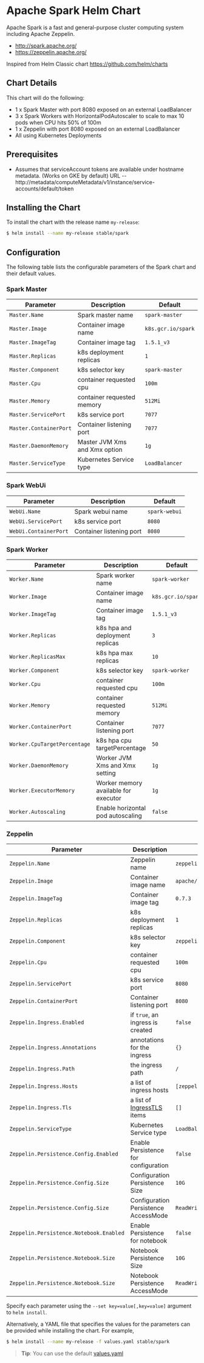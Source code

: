 # Apache Spark Helm Chart

Apache Spark is a fast and general-purpose cluster computing system including Apache Zeppelin.

* http://spark.apache.org/
* https://zeppelin.apache.org/

Inspired from Helm Classic chart https://github.com/helm/charts

## Chart Details
This chart will do the following:

* 1 x Spark Master with port 8080 exposed on an external LoadBalancer
* 3 x Spark Workers with HorizontalPodAutoscaler to scale to max 10 pods when CPU hits 50% of 100m
* 1 x Zeppelin with port 8080 exposed on an external LoadBalancer
* All using Kubernetes Deployments

## Prerequisites

* Assumes that serviceAccount tokens are available under hostname metadata. (Works on GKE by default) URL -- http://metadata/computeMetadata/v1/instance/service-accounts/default/token

## Installing the Chart

To install the chart with the release name `my-release`:

```bash
$ helm install --name my-release stable/spark
```

## Configuration

The following table lists the configurable parameters of the Spark chart and their default values.

### Spark Master

| Parameter               | Description                        | Default                                                    |
| ----------------------- | ---------------------------------- | ---------------------------------------------------------- |
| `Master.Name`           | Spark master name                  | `spark-master`                                             |
| `Master.Image`          | Container image name               | `k8s.gcr.io/spark`                                         |
| `Master.ImageTag`       | Container image tag                | `1.5.1_v3`                                                 |
| `Master.Replicas`       | k8s deployment replicas            | `1`                                                        |
| `Master.Component`      | k8s selector key                   | `spark-master`                                             |
| `Master.Cpu`            | container requested cpu            | `100m`                                                     |
| `Master.Memory`         | container requested memory         | `512Mi`                                                    |
| `Master.ServicePort`    | k8s service port                   | `7077`                                                     |
| `Master.ContainerPort`  | Container listening port           | `7077`                                                     |
| `Master.DaemonMemory`   | Master JVM Xms and Xmx option      | `1g`                                                       |
| `Master.ServiceType `   | Kubernetes Service type            | `LoadBalancer`                                             |

### Spark WebUi

|       Parameter       |           Description            |                         Default                          |
|-----------------------|----------------------------------|----------------------------------------------------------|
| `WebUi.Name`          | Spark webui name                 | `spark-webui`                                            |
| `WebUi.ServicePort`   | k8s service port                 | `8080`                                                   |
| `WebUi.ContainerPort` | Container listening port         | `8080`                                                   |

### Spark Worker

| Parameter                    | Description                          | Default                                                    |
| -----------------------      | ------------------------------------ | ---------------------------------------------------------- |
| `Worker.Name`                | Spark worker name                    | `spark-worker`                                             |
| `Worker.Image`               | Container image name                 | `k8s.gcr.io/spark`                                         |
| `Worker.ImageTag`            | Container image tag                  | `1.5.1_v3`                                                 |
| `Worker.Replicas`            | k8s hpa and deployment replicas      | `3`                                                        |
| `Worker.ReplicasMax`         | k8s hpa max replicas                 | `10`                                                       |
| `Worker.Component`           | k8s selector key                     | `spark-worker`                                             |
| `Worker.Cpu`                 | container requested cpu              | `100m`                                                     |
| `Worker.Memory`              | container requested memory           | `512Mi`                                                    |
| `Worker.ContainerPort`       | Container listening port             | `7077`                                                     |
| `Worker.CpuTargetPercentage` | k8s hpa cpu targetPercentage         | `50`                                                       |
| `Worker.DaemonMemory`        | Worker JVM Xms and Xmx setting       | `1g`                                                       |
| `Worker.ExecutorMemory`      | Worker memory available for executor | `1g`                                                       |
| `Worker.Autoscaling`         | Enable horizontal pod autoscaling    | `false`                                                    |


### Zeppelin

|       Parameter                          |           Description                |                         Default            |
|------------------------------------------|--------------------------------------|--------------------------------------------|
| `Zeppelin.Name`                          | Zeppelin name                        | `zeppelin-controller`                      |
| `Zeppelin.Image`                         | Container image name                 | `apache/zeppelin`                          |
| `Zeppelin.ImageTag`                      | Container image tag                  | `0.7.3`                                    |
| `Zeppelin.Replicas`                      | k8s deployment replicas              | `1`                                        |
| `Zeppelin.Component`                     | k8s selector key                     | `zeppelin`                                 |
| `Zeppelin.Cpu`                           | container requested cpu              | `100m`                                     |
| `Zeppelin.ServicePort`                   | k8s service port                     | `8080`                                     |
| `Zeppelin.ContainerPort`                 | Container listening port             | `8080`                                     |
| `Zeppelin.Ingress.Enabled`               | if `true`, an ingress is created     | `false`                                    |
| `Zeppelin.Ingress.Annotations`           | annotations for the ingress          | `{}`                                       |
| `Zeppelin.Ingress.Path`                  | the ingress path                     | `/`                                        |
| `Zeppelin.Ingress.Hosts`                 | a list of ingress hosts              | `[zeppelin.example.com]`                   |
| `Zeppelin.Ingress.Tls`                   | a list of [IngressTLS](https://v1-8.docs.kubernetes.io/docs/api-reference/v1.8/#ingresstls-v1beta1-extensions) items | `[]`
| `Zeppelin.ServiceType `                  | Kubernetes Service type              | `LoadBalancer`                             |
| `Zeppelin.Persistence.Config.Enabled`    | Enable Persistence for configuration | `false`                                    |
| `Zeppelin.Persistence.Config.Size`       | Configuration Persistence Size       | `10G`                                      |
| `Zeppelin.Persistence.Config.Size`       | Configuration Persistence AccessMode | `ReadWriteOnce`                            |
| `Zeppelin.Persistence.Notebook.Enabled`  | Enable Persistence for notebook      | `false`                                    |
| `Zeppelin.Persistence.Notebook.Size`     | Notebook Persistence Size            | `10G`                                      |
| `Zeppelin.Persistence.Notebook.Size`     | Notebook Persistence AccessMode      | `ReadWriteOnce`                            |


Specify each parameter using the `--set key=value[,key=value]` argument to `helm install`.

Alternatively, a YAML file that specifies the values for the parameters can be provided while installing the chart. For example,

```bash
$ helm install --name my-release -f values.yaml stable/spark
```

> **Tip**: You can use the default [values.yaml](values.yaml)
